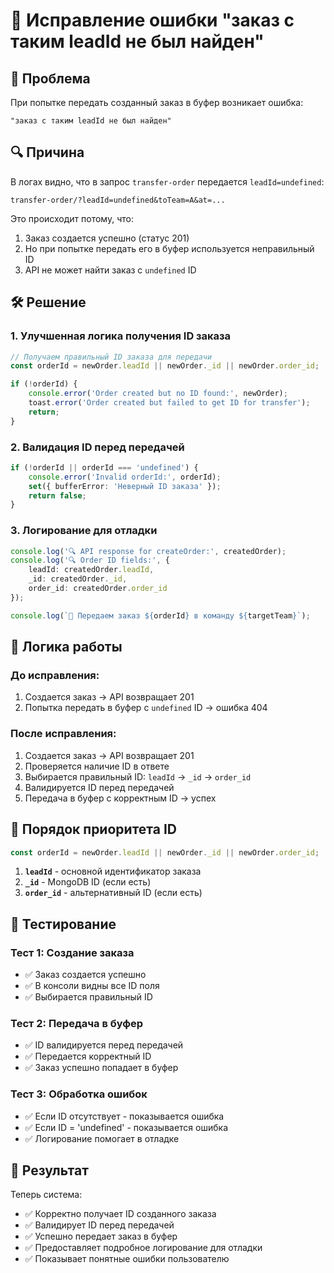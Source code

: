 # 🔧 Исправление ошибки "заказ с таким leadId не был найден"

## 🚨 **Проблема**

При попытке передать созданный заказ в буфер возникает ошибка:
```
"заказ с таким leadId не был найден"
```

## 🔍 **Причина**

В логах видно, что в запрос `transfer-order` передается `leadId=undefined`:
```
transfer-order/?leadId=undefined&toTeam=A&at=...
```

Это происходит потому, что:
1. Заказ создается успешно (статус 201)
2. Но при попытке передать его в буфер используется неправильный ID
3. API не может найти заказ с `undefined` ID

## 🛠 **Решение**

### 1. **Улучшенная логика получения ID заказа**

```typescript
// Получаем правильный ID заказа для передачи
const orderId = newOrder.leadId || newOrder._id || newOrder.order_id;

if (!orderId) {
    console.error('Order created but no ID found:', newOrder);
    toast.error('Order created but failed to get ID for transfer');
    return;
}
```

### 2. **Валидация ID перед передачей**

```typescript
if (!orderId || orderId === 'undefined') {
    console.error('Invalid orderId:', orderId);
    set({ bufferError: 'Неверный ID заказа' });
    return false;
}
```

### 3. **Логирование для отладки**

```typescript
console.log('🔍 API response for createOrder:', createdOrder);
console.log('🔍 Order ID fields:', {
    leadId: createdOrder.leadId,
    _id: createdOrder._id,
    order_id: createdOrder.order_id
});

console.log(`🔄 Передаем заказ ${orderId} в команду ${targetTeam}`);
```

## 🔄 **Логика работы**

### **До исправления:**
1. Создается заказ → API возвращает 201
2. Попытка передать в буфер с `undefined` ID → ошибка 404

### **После исправления:**
1. Создается заказ → API возвращает 201
2. Проверяется наличие ID в ответе
3. Выбирается правильный ID: `leadId` → `_id` → `order_id`
4. Валидируется ID перед передачей
5. Передача в буфер с корректным ID → успех

## 📝 **Порядок приоритета ID**

```typescript
const orderId = newOrder.leadId || newOrder._id || newOrder.order_id;
```

1. **`leadId`** - основной идентификатор заказа
2. **`_id`** - MongoDB ID (если есть)
3. **`order_id`** - альтернативный ID (если есть)

## 🧪 **Тестирование**

### **Тест 1: Создание заказа**
- ✅ Заказ создается успешно
- ✅ В консоли видны все ID поля
- ✅ Выбирается правильный ID

### **Тест 2: Передача в буфер**
- ✅ ID валидируется перед передачей
- ✅ Передается корректный ID
- ✅ Заказ успешно попадает в буфер

### **Тест 3: Обработка ошибок**
- ✅ Если ID отсутствует - показывается ошибка
- ✅ Если ID = 'undefined' - показывается ошибка
- ✅ Логирование помогает в отладке

## 🚀 **Результат**

Теперь система:
- ✅ Корректно получает ID созданного заказа
- ✅ Валидирует ID перед передачей
- ✅ Успешно передает заказ в буфер
- ✅ Предоставляет подробное логирование для отладки
- ✅ Показывает понятные ошибки пользователю

